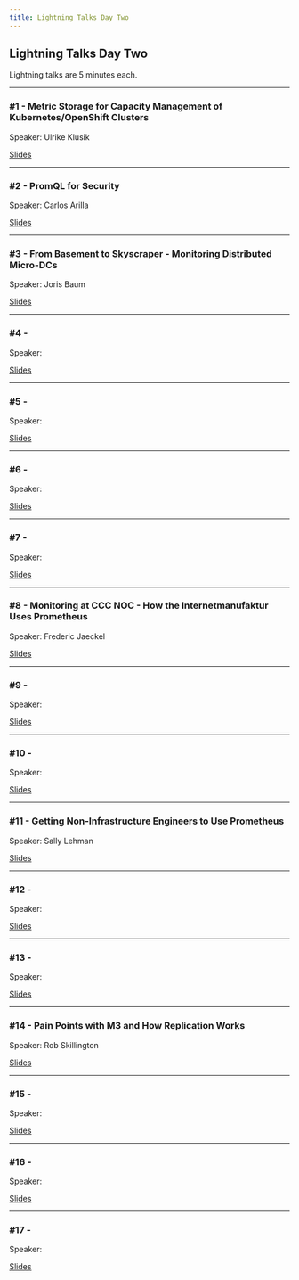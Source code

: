 ```yaml
---
title: Lightning Talks Day Two
---
```


## Lightning Talks Day Two

Lightning talks are 5 minutes each.

---

### #1 - Metric Storage for Capacity Management of Kubernetes/OpenShift Clusters

Speaker: Ulrike Klusik

[Slides](/2019-munich/slides/lt2-01_metric-storage-for-capacity-management.pdf)

---

### #2 - PromQL for Security

Speaker: Carlos Arilla

[Slides](/2019-munich/slides/lt2-02_promql-for-security.pdf)

---

### #3 - From Basement to Skyscraper - Monitoring Distributed Micro-DCs

Speaker: Joris Baum

[Slides](/2019-munich/slides/lt2-03_from-basement-to-skyscraper.pdf)

---

### #4 - 

Speaker: 

[Slides](/2019-munich/slides/)

---

### #5 - 

Speaker: 

[Slides](/2019-munich/slides/)

---

### #6 - 

Speaker: 

[Slides](/2019-munich/slides/)

---

### #7 - 

Speaker: 

[Slides](/2019-munich/slides/)

---

### #8 - Monitoring at CCC NOC - How the Internetmanufaktur Uses Prometheus

Speaker: Frederic Jaeckel

[Slides](/2019-munich/slides/lt2-08_monitoring-at-ccc-noc.pdf)

---

### #9 - 

Speaker: 

[Slides](/2019-munich/slides/)

---

### #10 - 

Speaker: 

[Slides](/2019-munich/slides/)


---

### #11 - Getting Non-Infrastructure Engineers to Use Prometheus

Speaker: Sally Lehman

[Slides](/2019-munich/slides/lt2-11_getting-non-infrastructure-engineers-to-use-prometheus.pdf)

---

### #12 - 

Speaker: 

[Slides](/2019-munich/slides/)


---

### #13 - 

Speaker: 

[Slides](/2019-munich/slides/)

---

### #14 - Pain Points with M3 and How Replication Works

Speaker: Rob Skillington

[Slides](/2019-munich/slides/lt2-14_pain-points-with-m3-and-how-replication-works.pdf)

---

### #15 - 

Speaker: 

[Slides](/2019-munich/slides/)

---

### #16 - 

Speaker: 

[Slides](/2019-munich/slides/)

---

### #17 - 

Speaker: 

[Slides](/2019-munich/slides/)

